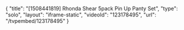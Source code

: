 {
    "title": "[1508441819] Rhonda Shear 5pack Pin Up Panty Set",
    "type": "solo",
    "layout": "iframe-static",
    "videoId": "123178495",
    "url": "\/tvpembed\/123178495"
}